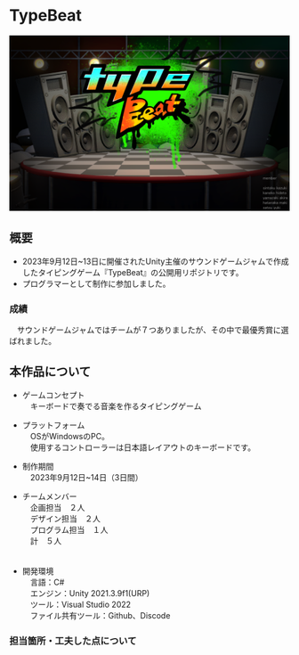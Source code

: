 # TypeBeat
![TitleImage](MarkDownMaterial/startpage01.png)

## 概要
- 2023年9月12日~13日に開催されたUnity主催のサウンドゲームジャムで作成したタイピングゲーム『TypeBeat』の公開用リポジトリです。
- プログラマーとして制作に参加しました。

 ### 成績
　サウンドゲームジャムではチームが７つありましたが、その中で最優秀賞に選ばれました。

## 本作品について
- ゲームコンセプト  
  　キーボードで奏でる音楽を作るタイピングゲーム

- プラットフォーム  
  　OSがWindowsのPC。  
  　使用するコントローラーは日本語レイアウトのキーボードです。
  
- 制作期間  
  　2023年9月12日~14日（3日間）

- チームメンバー  
  　企画担当　２人  
  　デザイン担当　２人  
  　プログラム担当　１人  
  　計　５人  
  　
- 開発環境  
  　言語：C#  
  　エンジン：Unity 2021.3.9f1(URP)  
  　ツール：Visual Studio 2022  
  　ファイル共有ツール：Github、Discode  

### 担当箇所・工夫した点について
